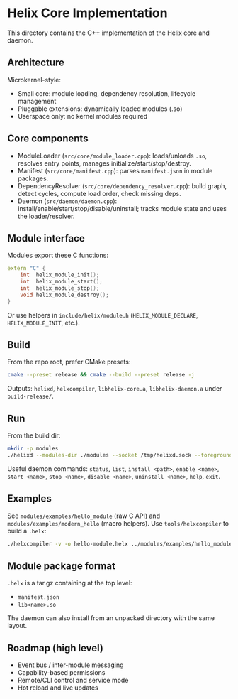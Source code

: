 # Helix Core Implementation

This directory contains the C++ implementation of the Helix core and daemon.

## Architecture

Microkernel-style:

- Small core: module loading, dependency resolution, lifecycle management
- Pluggable extensions: dynamically loaded modules (.so)
- Userspace only: no kernel modules required

## Core components

- ModuleLoader (`src/core/module_loader.cpp`): loads/unloads `.so`, resolves entry points,
  manages initialize/start/stop/destroy.
- Manifest (`src/core/manifest.cpp`): parses `manifest.json` in module packages.
- DependencyResolver (`src/core/dependency_resolver.cpp`): build graph, detect cycles,
  compute load order, check missing deps.
- Daemon (`src/daemon/daemon.cpp`): install/enable/start/stop/disable/uninstall;
  tracks module state and uses the loader/resolver.

## Module interface

Modules export these C functions:

```cpp
extern "C" {
    int  helix_module_init();
    int  helix_module_start();
    int  helix_module_stop();
    void helix_module_destroy();
}
```

Or use helpers in `include/helix/module.h` (`HELIX_MODULE_DECLARE`, `HELIX_MODULE_INIT`, etc.).

## Build

From the repo root, prefer CMake presets:

```bash
cmake --preset release && cmake --build --preset release -j
```

Outputs: `helixd`, `helxcompiler`, `libhelix-core.a`, `libhelix-daemon.a` under `build-release/`.

## Run

From the build dir:

```bash
mkdir -p modules
./helixd --modules-dir ./modules --socket /tmp/helixd.sock --foreground
```

Useful daemon commands: `status`, `list`, `install <path>`, `enable <name>`,
`start <name>`, `stop <name>`, `disable <name>`, `uninstall <name>`, `help`, `exit`.

## Examples

See `modules/examples/hello_module` (raw C API) and `modules/examples/modern_hello` (macro helpers).
Use `tools/helxcompiler` to build a `.helx`:

```bash
./helxcompiler -v -o hello-module.helx ../modules/examples/hello_module/
```

## Module package format

`.helx` is a tar.gz containing at the top level:

- `manifest.json`
- `lib<name>.so`

The daemon can also install from an unpacked directory with the same layout.

## Roadmap (high level)

- Event bus / inter-module messaging
- Capability-based permissions
- Remote/CLI control and service mode
- Hot reload and live updates
